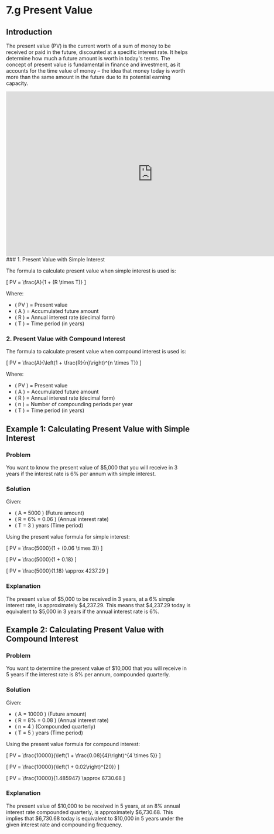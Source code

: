 # 7.g Present Value

## Introduction

The present value (PV) is the current worth of a sum of money to be received or paid in the future, discounted at a specific interest rate. It helps determine how much a future amount is worth in today's terms. The concept of present value is fundamental in finance and investment, as it accounts for the time value of money – the idea that money today is worth more than the same amount in the future due to its potential earning capacity.

<iframe src="https://www.youtube.com/embed?playlist=cy4PiY5ERTI&fs=1" width="800" height="450" allowfullscreen="allowfullscreen"
        mozallowfullscreen="mozallowfullscreen" 
        msallowfullscreen="msallowfullscreen" 
        oallowfullscreen="oallowfullscreen" 
        webkitallowfullscreen="webkitallowfullscreen" frameborder="0"></iframe> 
### 1. Present Value with Simple Interest

The formula to calculate present value when simple interest is used is:

\[
PV = \frac{A}{1 + (R \times T)}
\]

Where:
- \( PV \) = Present value
- \( A \) = Accumulated future amount
- \( R \) = Annual interest rate (decimal form)
- \( T \) = Time period (in years)

### 2. Present Value with Compound Interest

The formula to calculate present value when compound interest is used is:

\[
PV = \frac{A}{\left(1 + \frac{R}{n}\right)^{n \times T}}
\]

Where:
- \( PV \) = Present value
- \( A \) = Accumulated future amount
- \( R \) = Annual interest rate (decimal form)
- \( n \) = Number of compounding periods per year
- \( T \) = Time period (in years)

## Example 1: Calculating Present Value with Simple Interest

### Problem
You want to know the present value of $5,000 that you will receive in 3 years if the interest rate is 6% per annum with simple interest.

### Solution
Given:
- \( A = 5000 \) (Future amount)
- \( R = 6\% = 0.06 \) (Annual interest rate)
- \( T = 3 \) years (Time period)

Using the present value formula for simple interest:

\[
PV = \frac{5000}{1 + (0.06 \times 3)}
\]

\[
PV = \frac{5000}{1 + 0.18}
\]

\[
PV = \frac{5000}{1.18} \approx 4237.29
\]

### Explanation
The present value of $5,000 to be received in 3 years, at a 6% simple interest rate, is approximately $4,237.29. This means that $4,237.29 today is equivalent to $5,000 in 3 years if the annual interest rate is 6%.

## Example 2: Calculating Present Value with Compound Interest

### Problem
You want to determine the present value of $10,000 that you will receive in 5 years if the interest rate is 8% per annum, compounded quarterly.

### Solution
Given:
- \( A = 10000 \) (Future amount)
- \( R = 8\% = 0.08 \) (Annual interest rate)
- \( n = 4 \) (Compounded quarterly)
- \( T = 5 \) years (Time period)

Using the present value formula for compound interest:

\[
PV = \frac{10000}{\left(1 + \frac{0.08}{4}\right)^{4 \times 5}}
\]

\[
PV = \frac{10000}{\left(1 + 0.02\right)^{20}}
\]

\[
PV = \frac{10000}{1.485947} \approx 6730.68
\]

### Explanation
The present value of $10,000 to be received in 5 years, at an 8% annual interest rate compounded quarterly, is approximately $6,730.68. This implies that $6,730.68 today is equivalent to $10,000 in 5 years under the given interest rate and compounding frequency.


